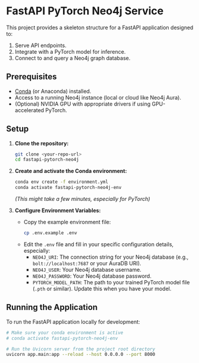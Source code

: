 # FastAPI PyTorch Neo4j Service

This project provides a skeleton structure for a FastAPI application designed to:
1.  Serve API endpoints.
2.  Integrate with a PyTorch model for inference.
3.  Connect to and query a Neo4j graph database.

## Prerequisites

* [Conda](https://docs.conda.io/en/latest/miniconda.html) (or Anaconda) installed.
* Access to a running Neo4j instance (local or cloud like Neo4j Aura).
* (Optional) NVIDIA GPU with appropriate drivers if using GPU-accelerated PyTorch.

## Setup

1.  **Clone the repository:**
    ```bash
    git clone <your-repo-url>
    cd fastapi-pytorch-neo4j
    ```

2.  **Create and activate the Conda environment:**
    ```bash
    conda env create -f environment.yml
    conda activate fastapi-pytorch-neo4j-env
    ```
    *(This might take a few minutes, especially for PyTorch)*

3.  **Configure Environment Variables:**
    * Copy the example environment file:
        ```bash
        cp .env.example .env
        ```
    * Edit the `.env` file and fill in your specific configuration details, especially:
        * `NEO4J_URI`: The connection string for your Neo4j database (e.g., `bolt://localhost:7687` or your AuraDB URI).
        * `NEO4J_USER`: Your Neo4j database username.
        * `NEO4J_PASSWORD`: Your Neo4j database password.
        * `PYTORCH_MODEL_PATH`: The path to your trained PyTorch model file (`.pth` or similar). Update this when you have your model.

## Running the Application

To run the FastAPI application locally for development:

```bash
# Make sure your conda environment is active
# conda activate fastapi-pytorch-neo4j-env

# Run the Uvicorn server from the project root directory
uvicorn app.main:app --reload --host 0.0.0.0 --port 8000